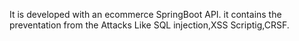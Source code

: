 It is developed with an ecommerce SpringBoot API.
it contains the preventation from the Attacks Like SQL injection,XSS Scriptig,CRSF.
